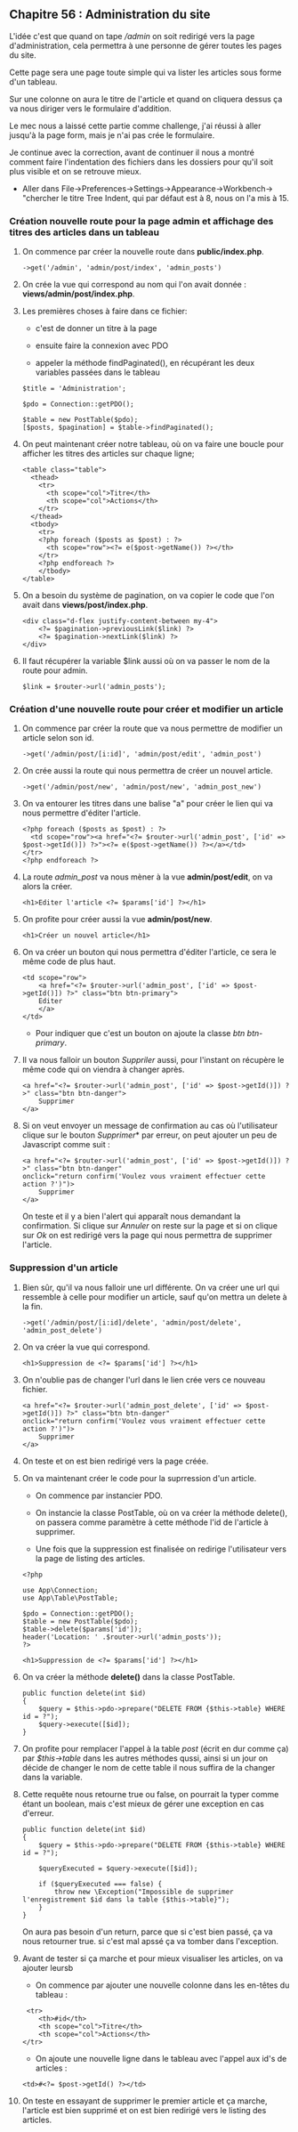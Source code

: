 ## Chapitre 56 : Administration du site

L'idée c'est que quand on tape */admin* on soit redirigé vers la page d'administration, cela permettra à une personne de gérer toutes les pages du site.

Cette page sera une page toute simple qui va lister les articles sous forme d'un tableau.

Sur une colonne on aura le titre de l'article et quand on cliquera dessus ça va nous diriger vers le formulaire d'addition.

Le mec nous a laissé cette partie comme challenge, j'ai réussi à aller jusqu'à la page form, mais je n'ai pas crée le formulaire.

Je continue avec la correction, avant de continuer il nous a montré comment faire l'indentation des fichiers dans les dossiers pour qu'il soit plus visible et on se retrouve mieux.

- Aller dans File->Preferences->Settings->Appearance->Workbench-> "chercher le titre Tree Indent, qui par défaut est à 8, nous on l'a mis à 15.

### Création nouvelle route pour la page admin et affichage des titres des articles dans un tableau

1. On commence par créer la nouvelle route dans **public/index.php**.

    ```
    ->get('/admin', 'admin/post/index', 'admin_posts')
    ```

2. On crée la vue qui correspond au nom qui l'on avait donnée : **views/admin/post/index.php**.

3. Les premières choses à faire dans ce fichier:

    - c'est de donner un titre à la page 
    
    - ensuite faire la connexion avec PDO

    - appeler la méthode findPaginated(), en récupérant les deux variables passées dans le tableau

    ```
    $title = 'Administration';

    $pdo = Connection::getPDO();

    $table = new PostTable($pdo);
    [$posts, $pagination] = $table->findPaginated();
    ```

4. On peut maintenant créer notre tableau, où on va faire une boucle pour afficher les titres des articles sur chaque ligne;

    ```
    <table class="table">
      <thead>
        <tr>
          <th scope="col">Titre</th>
          <th scope="col">Actions</th>
        </tr>
      </thead>
      <tbody>
        <tr>
        <?php foreach ($posts as $post) : ?>
          <th scope="row"><?= e($post->getName()) ?></th>
        </tr>
        <?php endforeach ?>
        </tbody>
    </table>
    ```

5. On a besoin du système de pagination, on va copier le code que l'on avait dans **views/post/index.php**.

    ```
    <div class="d-flex justify-content-between my-4">
        <?= $pagination->previousLink($link) ?>
        <?= $pagination->nextLink($link) ?>
    </div>
    ```

6. Il faut récupérer la variable $link aussi où on va passer le nom de la route pour admin.

    ```
    $link = $router->url('admin_posts');
    ```

### Création d'une nouvelle route pour créer et modifier un article

1. On commence par créer la route que va nous permettre de modifier un article selon son id.

    ```
    ->get('/admin/post/[i:id]', 'admin/post/edit', 'admin_post')
    ```

2. On crée aussi la route qui nous permettra de créer un nouvel article.

    ```
    ->get('/admin/post/new', 'admin/post/new', 'admin_post_new')
    ```

3. On va entourer les titres dans une balise "a" pour créer le lien qui va nous permettre d'éditer l'article.

    ```
    <?php foreach ($posts as $post) : ?>
      <td scope="row"><a href="<?= $router->url('admin_post', ['id' => $post->getId()]) ?>"><?= e($post->getName()) ?></a></td>
    </tr>
    <?php endforeach ?>
    ```

4. La route *admin_post* va nous mèner à la vue **admin/post/edit**, on va alors la créer.

    ```
    <h1>Editer l'article <?= $params['id'] ?></h1>
    ```

5. On profite pour créer aussi la vue **admin/post/new**.

    ```
    <h1>Créer un nouvel article</h1>
    ```

6. On va créer un bouton qui nous permettra d'éditer l'article, ce sera le même code de plus haut.

    ```
    <td scope="row">
        <a href="<?= $router->url('admin_post', ['id' => $post->getId()]) ?>" class="btn btn-primary">
        Editer
        </a>
    </td>
    ```

    - Pour indiquer que c'est un bouton on ajoute la classe *btn btn-primary*.

7. Il va nous falloir un bouton *Suppriler* aussi, pour l'instant on récupère le même code qui on viendra à changer après.

    ```
    <a href="<?= $router->url('admin_post', ['id' => $post->getId()]) ?>" class="btn btn-danger">
        Supprimer
    </a>
    ```

8. Si on veut envoyer un message de confirmation au cas où l'utilisateur clique sur le bouton *Supprimer** par erreur, on peut ajouter un peu de Javascript comme suit :

    ```
    <a href="<?= $router->url('admin_post', ['id' => $post->getId()]) ?>" class="btn btn-danger"
    onclick="return confirm('Voulez vous vraiment effectuer cette action ?')")>
        Supprimer
    </a>
    ```

    On teste et il y a bien l'alert qui apparaît nous demandant la confirmation. Si clique sur *Annuler* on reste sur la page et si on clique sur *Ok* on est redirigé vers la page qui nous permettra de supprimer l'article.

### Suppression d'un article

1. Bien sûr, qu'il va nous falloir une url différente. On va créer une url qui ressemble à celle pour modifier un article, sauf qu'on mettra un delete à la fin.

    ```
    ->get('/admin/post/[i:id]/delete', 'admin/post/delete', 'admin_post_delete')
    ```

2. On va créer la vue qui correspond.

    ```
    <h1>Suppression de <?= $params['id'] ?></h1>
    ```

3. On n'oublie pas de changer l'url dans le lien crée vers ce nouveau fichier.

    ```
    <a href="<?= $router->url('admin_post_delete', ['id' => $post->getId()]) ?>" class="btn btn-danger"
    onclick="return confirm('Voulez vous vraiment effectuer cette action ?')")>
        Supprimer
    </a>
    ```

4. On teste et on est bien redirigé vers la page créée.

5. On va maintenant créer le code pour la suprression d'un article.

    - On commence par instancier PDO.

    - On instancie la classe PostTable, où on va créer la méthode delete(), on passera comme paramètre à cette méthode l'id de l'article à supprimer.

    - Une fois que la suppression est finalisée on redirige l'utilisateur vers la page de listing des articles.

    ```
    <?php

    use App\Connection;
    use App\Table\PostTable;

    $pdo = Connection::getPDO();
    $table = new PostTable($pdo);
    $table->delete($params['id']);
    header('Location: ' .$router->url('admin_posts'));
    ?>

    <h1>Suppression de <?= $params['id'] ?></h1>
    ```

6. On va créer la méthode **delete()** dans la classe PostTable.

    ```
    public function delete(int $id)
    {
        $query = $this->pdo->prepare("DELETE FROM {$this->table} WHERE id = ?");
        $query->execute([$id]);
    }
    ```

7. On profite pour remplacer l'appel à la table *post* (écrit en dur comme ça) par *$this->table* dans les autres méthodes qussi, ainsi si un jour on décide de changer le nom de cette table il nous suffira de la changer dans la variable.

8. Cette requête nous retourne true ou false, on pourrait la typer comme étant un boolean, mais c'est mieux de gérer une exception en cas d'erreur.

    ```
    public function delete(int $id)
    {
        $query = $this->pdo->prepare("DELETE FROM {$this->table} WHERE id = ?");
        
        $queryExecuted = $query->execute([$id]);
        
        if ($queryExecuted === false) {
            throw new \Exception("Impossible de supprimer l'enregistrement $id dans la table {$this->table}");
        }
    }
    ```

    On aura pas besoin d'un return, parce que si c'est bien passé, ça va nous retourner true. si c'est mal apssé ça va tomber dans l'exception.

9. Avant de tester si ça marche et pour mieux visualiser les articles, on va ajouter leursb
    - On commence par ajouter une nouvelle colonne dans les en-têtes du tableau : 

    ```
     <tr>
        <th>#id</th>
        <th scope="col">Titre</th>
        <th scope="col">Actions</th>
    </tr>
    ```

    - On ajoute une nouvelle ligne dans le tableau avec l'appel aux id's de articles :

    ```
    <td>#<?= $post->getId() ?></td>
    ```

10. On teste en essayant de supprimer le premier article et ça marche, l'article est bien supprimé et on est bien redirigé vers le listing des articles.










    
